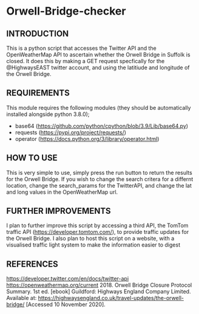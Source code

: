 # Orwell-Bridge-checker

INTRODUCTION
------------

This is a python script that accesses the Twitter API and the OpenWeatherMap API to ascertain whether the Orwell Bridge in Suffolk is closed. It does this by making a GET request specfically for the @HighwaysEAST twitter account, and using the latitiude and longitude of the Orwell Bridge.

REQUIREMENTS
------------

This module requires the following modules (they should be automatically installed alongside python 3.8.0);

- base64 (https://github.com/python/cpython/blob/3.9/Lib/base64.py)
- requests (https://pypi.org/project/requests/)
- operator (https://docs.python.org/3/library/operator.html)

HOW TO USE
-----------

This is very simple to use, simply press the run button to return the results for the Orwell Bridge. If you wish to change the search critera for a differnt location, change the search_params for the TwitterAPI, and change the lat and long values in the OpenWeatherMap url.

FURTHER IMPROVEMENTS
-----------

I plan to further improve this script by accessing a third API, the TomTom traffic API (https://developer.tomtom.com/), to provide traffic updates for the Orwell Bridge.
I also plan to host this script on a website, with a visualised traffic light system to make the information easier to digest

REFERENCES
-----------

https://developer.twitter.com/en/docs/twitter-api
https://openweathermap.org/current
2018. Orwell Bridge Closure Protocol Summary. 1st ed. [ebook] Guildford: Highways England Company Limited. Available at: <https://highwaysengland.co.uk/travel-updates/the-orwell-bridge/> [Accessed 10 November 2020].
